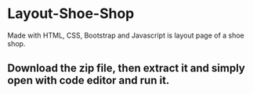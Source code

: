 # Layout-Shoe-Shop
Made with HTML, CSS, Bootstrap and Javascript is layout page of a shoe shop.

## Download the zip file, then extract it and simply open with code editor and run it.
